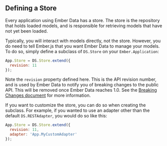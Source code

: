 ## Defining a Store

Every application using Ember Data has a store. The store is the
repository that holds loaded models, and is responsible for retrieving
models that have not yet been loaded.

Typically, you will interact with models directly, not the store.
However, you do need to tell Ember.js that you want Ember Data to manage
your models. To do so, simply define a subclass of `DS.Store` on your
`Ember.Application`:

```js
App.Store = DS.Store.extend({
  revision: 11
});
```

Note the `revision` property defined here. This is the API revision
number, and is used by Ember Data to notify you of breaking changes to
the public API. This will be removed once Ember Data reaches 1.0. See
the [Breaking Changes document][1] for more information.

[1]: https://github.com/emberjs/data/blob/master/BREAKING_CHANGES.md

If you want to customize the store, you can do so when creating the
subclass. For example, if you wanted to use an adapter other than the
default `DS.RESTAdapter`, you would do so like this:

```js
App.Store = DS.Store.extend({
  revision: 11,
  adapter: 'App.MyCustomAdapter'
});
```
